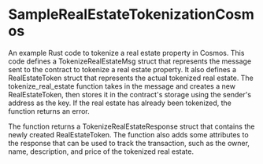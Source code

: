 # SampleRealEstateTokenizationCosmos
An example Rust code to tokenize a real estate property in Cosmos.
This code defines a TokenizeRealEstateMsg struct that represents the message sent to the contract to tokenize a real estate property. It also defines a RealEstateToken struct that represents the actual tokenized real estate. The tokenize_real_estate function takes in the message and creates a new RealEstateToken, then stores it in the contract's storage using the sender's address as the key. If the real estate has already been tokenized, the function returns an error.

The function returns a TokenizeRealEstateResponse struct that contains the newly created RealEstateToken. The function also adds some attributes to the response that can be used to track the transaction, such as the owner, name, description, and price of the tokenized real estate.
